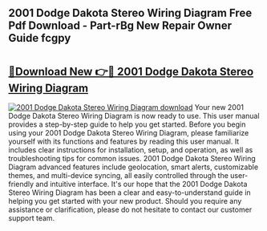 ## 2001 Dodge Dakota Stereo Wiring Diagram Free Pdf Download - Part-rBg New Repair Owner Guide fcgpy

# <h2><a href="http://dfk716.blite.top/?on=2001+Dodge+Dakota+Stereo+Wiring+Diagram">🔗Download New 👉🔴 2001 Dodge Dakota Stereo Wiring Diagram</a></h2>

[![2001 Dodge Dakota Stereo Wiring Diagram download](https://i.imgur.com/lujVjoI.png)](http://dfk716.blite.top/?on=2001+Dodge+Dakota+Stereo+Wiring+Diagram)
Your new 2001 Dodge Dakota Stereo Wiring Diagram is now ready to use. This user manual provides a step-by-step guide to help you get started. Before you begin using your 2001 Dodge Dakota Stereo Wiring Diagram, please familiarize yourself with its functions and features by reading this user manual. It includes clear instructions for installation, setup, and operation, as well as troubleshooting tips for common issues. 2001 Dodge Dakota Stereo Wiring Diagram advanced features include geolocation, smart alerts, customizable themes, and multi-device syncing, all easily controlled through the user-friendly and intuitive interface. It's our hope that the 2001 Dodge Dakota Stereo Wiring Diagram has been a clear and easy-to-understand guide in helping you get started with your new product. Should you require any assistance or clarification, please do not hesitate to contact our customer support team.
